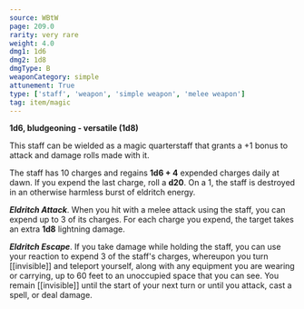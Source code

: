 ```yaml
---
source: WBtW
page: 209.0
rarity: very rare
weight: 4.0
dmg1: 1d6
dmg2: 1d8
dmgType: B
weaponCategory: simple
attunement: True
type: ['staff', 'weapon', 'simple weapon', 'melee weapon']
tag: item/magic
---
```


**1d6, bludgeoning - versatile (1d8)**

This staff can be wielded as a magic quarterstaff that grants a +1 bonus to attack and damage rolls made with it.

The staff has 10 charges and regains **1d6 + 4** expended charges daily at dawn. If you expend the last charge, roll a **d20**. On a 1, the staff is destroyed in an otherwise harmless burst of eldritch energy.

**_Eldritch Attack_**. When you hit with a melee attack using the staff, you can expend up to 3 of its charges. For each charge you expend, the target takes an extra **1d8** lightning damage.

**_Eldritch Escape_**. If you take damage while holding the staff, you can use your reaction to expend 3 of the staff's charges, whereupon you turn [[invisible]] and teleport yourself, along with any equipment you are wearing or carrying, up to 60 feet to an unoccupied space that you can see. You remain [[invisible]] until the start of your next turn or until you attack, cast a spell, or deal damage.


